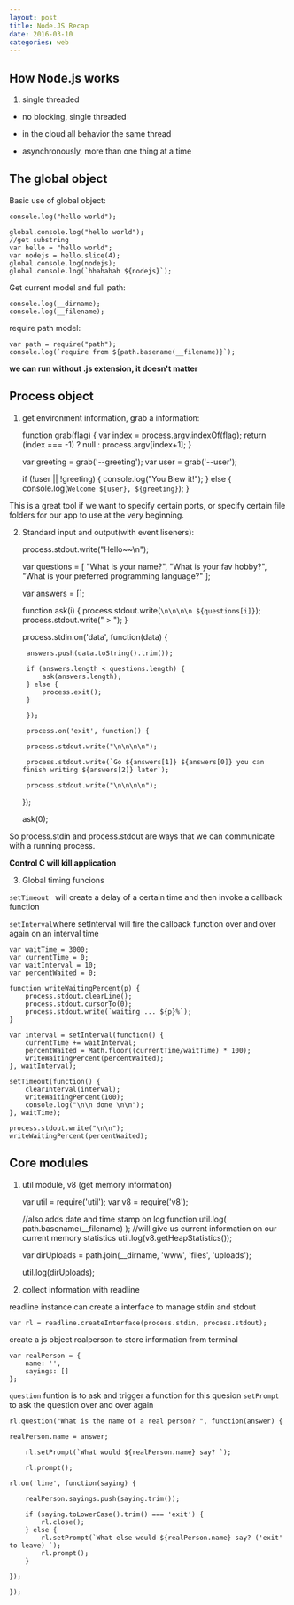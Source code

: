 ```yaml
---
layout: post
title: Node.JS Recap
date: 2016-03-10
categories: web
---
```


## How Node.js works
1. single threaded
	
* no blocking, single threaded

* in the cloud all behavior the same thread 

* asynchronously, more than one thing at a time 

## The global object
	
Basic use of global object:

	console.log("hello world");
	
	global.console.log("hello world");
	//get substring
	var hello = "hello world";
	var nodejs = hello.slice(4);
	global.console.log(nodejs);
	global.console.log(`hhahahah ${nodejs}`);

Get current model and full path:

	console.log(__dirname);
	console.log(__filename);

require path model:

	var path = require("path");
	console.log(`require from ${path.basename(__filename)}`);

**we can run without .js extension, it doesn't matter**

## Process object

1. get environment information, grab a information:

	function grab(flag) {
		var index = process.argv.indexOf(flag);
		return (index === -1) ? null : process.argv[index+1];
	}

	var greeting = grab('--greeting');
	var user = grab('--user');

	if (!user || !greeting) {
		console.log("You Blew it!");
	} else {
		console.log(`Welcome ${user}, ${greeting}`);
	}


This is a great tool if we want to specify certain ports, or specify certain file folders for our app to use at the very beginning.

2. Standard input and output(with event liseners):
	
	process.stdout.write("Hello~~\n");
	
	var questions = [
 		"What is your name?",
  		"What is your fav hobby?",
	  	"What is your preferred programming language?"
	];

	var answers = [];

	function ask(i) {
  		process.stdout.write(`\n\n\n\n ${questions[i]}`);
  		process.stdout.write("  >  ");
	}

	process.stdin.on('data', function(data) {

		answers.push(data.toString().trim());

		if (answers.length < questions.length) {
			ask(answers.length);
		} else {
			process.exit();
		}

		});

		process.on('exit', function() {

		process.stdout.write("\n\n\n\n");

		process.stdout.write(`Go ${answers[1]} ${answers[0]} you can finish writing ${answers[2]} later`);

		process.stdout.write("\n\n\n\n");

	});

	ask(0);

So process.stdin and process.stdout are ways that we can communicate with a running process.

**Control C will kill application**

3. Global timing funcions

`setTimeout ` will create a delay of a certain time and then invoke a callback function

`setInterval`where setInterval will fire the callback function over and over again on an interval time

	var waitTime = 3000;
	var currentTime = 0;
	var waitInterval = 10;
	var percentWaited = 0;

	function writeWaitingPercent(p) {
		process.stdout.clearLine();
		process.stdout.cursorTo(0);
		process.stdout.write(`waiting ... ${p}%`);
	}

	var interval = setInterval(function() {
		currentTime += waitInterval;
		percentWaited = Math.floor((currentTime/waitTime) * 100);
		writeWaitingPercent(percentWaited);
	}, waitInterval);

	setTimeout(function() {
		clearInterval(interval);
		writeWaitingPercent(100);
		console.log("\n\n done \n\n");
	}, waitTime);

	process.stdout.write("\n\n");
	writeWaitingPercent(percentWaited);
	
## Core modules

1. util module, v8 (get memory information)
	
	var util = require('util');
	var v8 = require('v8');
	
	//also adds date and time stamp on log function
	util.log( path.basename(__filename) );
	//will give us current information on our current memory statistics
	util.log(v8.getHeapStatistics());
	
	var dirUploads = path.join(__dirname, 'www', 'files', 'uploads');

	util.log(dirUploads);

2. collect information with readline

readline instance can create a interface to manage stdin and stdout

	var rl = readline.createInterface(process.stdin, process.stdout);
create a js object realperson to store information from terminal

	var realPerson = {
		name: '',
		sayings: []
	};
`question` funtion is to ask and trigger a function for this quesion
`setPrompt` to ask the question over and over again

	rl.question("What is the name of a real person? ", function(answer) {

	realPerson.name = answer;
	
		rl.setPrompt(`What would ${realPerson.name} say? `);

		rl.prompt();

	rl.on('line', function(saying) {

		realPerson.sayings.push(saying.trim());

		if (saying.toLowerCase().trim() === 'exit') {
			rl.close();
		} else {
			rl.setPrompt(`What else would ${realPerson.name} say? ('exit' to leave) `);
		    rl.prompt();
		}

	});

	});